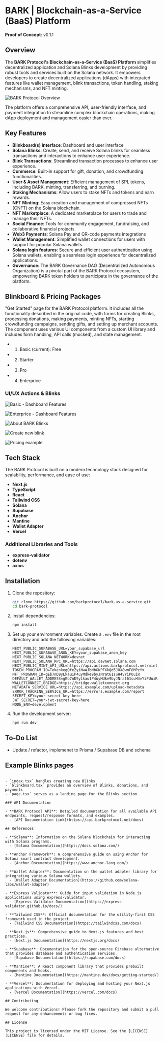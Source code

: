 # BARK | Blockchain-as-a-Service (BaaS) Platform
**Proof of Concept**: v0.1.1

## Overview

The **BARK Protocol's Blockchain-as-a-Service (BaaS) Platform** simplifies decentralized application and Solana Blinks development by providing robust tools and services built on the Solana network. It empowers developers to create decentralized applications (dApps) with integrated features like wallet management, blink transactions, token handling, staking mechanisms, and NFT minting.

![BARK Protocol Overview](.github/images/landing-page.png)

The platform offers a comprehensive API, user-friendly interface, and payment integration to streamline complex blockchain operations, making dApp deployment and management easier than ever.

## Key Features

- **Blinkboard(s) Interface**: Dashboard and user interface 
 - **Solana Blinks**: Create, send, and receive Solana blinks for seamless transactions and interactions to enhance user experience.
 - **Blink Transactions**: Streamlined transaction processes to enhance user experience.
 - **Commerce**: Built-in support for gift, donation, and crowdfunding functionalities.
 - **User & Asset Management**: Efficient management of SPL tokens, including BARK, minting, transferring, and burning.
 - **Staking Mechanisms**: Allow users to stake NFTs and tokens and earn rewards.
 - **NFT Minting**: Easy creation and management of compressed NFTs (CNFT) on the Solana blockchain.
 - **NFT Marketplace**: A dedicated marketplace for users to trade and manage their NFTs.
 - **Social Finance**: Tools for community engagement, fundraising, and collaborative financial projects.
 - **Web3 Payments**: Solana Pay and QR-code payments integrations
 - **Wallet Management**: Simplified wallet connections for users with support for popular Solana wallets.
 - **Solana login features**: Secure and efficient user authentication using Solana wallets, enabling a seamless login experience for decentralized applications.
 - **Governance**: The BARK Governance DAO (Decentralized Autonomous Organization) is a pivotal part of the BARK Protocol ecosystem, empowering BARK token holders to participate in the governance of the platform.

## Blinkboard & Pricing Packages

"Get Started" page for the BARK Protocol platform. It includes all the functionality described in the original code, with forms for creating Blinks, processing donations, making payments, minting NFTs, starting crowdfunding campaigns, sending gifts, and setting up merchant accounts. The component uses various UI components from a custom UI library and includes form handling, API calls (mocked), and state management.

- 1. Basic (current): Free 
- 2. Starter
- 3. Pro
- 4. Enterprice

### UI/UX Actions & Blinks

![Basic - Dashboard Features](.github/images/basic-dashboard.png)

![Enterprice - Dashboard Features](.github/images/enterprice-blinkboard.png)

![About BARK Blinks](.github/images/about-blinks.png)

![Create new blink](..github/images/create-new-blink.png)

![Pricing example](.github/images/pricing-section.png)

## Tech Stack

The BARK Protocol is built on a modern technology stack designed for scalability, performance, and ease of use:

- **Next.js**
- **TypeScript**
- **React**
- **Tailwind CSS**
- **Solana**
- **Supabase**
- **Anchor**
- **Mantine**
- **Wallet Adapter**
- **Vercel**

### Additional Libraries and Tools

- **express-validator**
- **dotenv**
- **axios**

## Installation

1. Clone the repository:
   ```bash
   git clone https://github.com/barkprotocol/bark-as-a-service.git
   cd bark-protocol
   ```

2. Install dependencies:
   ```bash
   npm install
   ```

3. Set up your environment variables. Create a `.env` file in the root directory and add the following variables:
   ```
   NEXT_PUBLIC_SUPABASE_URL=your_supabase_url
   NEXT_PUBLIC_SUPABASE_ANON_KEY=your_supabase_anon_key
   NEXT_PUBLIC_SOLANA_NETWORK=devnet
   NEXT_PUBLIC_SOLANA_RPC_URL=https://api.devnet.solana.com
   NEXT_PUBLIC_MINT_API_URL=https://api.actions.barkprotocol.net/mint
   TOKEN_PROGRAM_ID=TokenkegQfeZyiNwAJbNbGKPFXkQd5J8X8wnF8MPzYx
   NFT_PROGRAM_ID=gEb7nD9yLkau1P4uyMdke9byJNrat61suH4vYiPUuiR
   DEFAULT_WALLET_ADDRESS=gEb7nD9yLkau1P4uyMdke9byJNrat61suH4vYiPUuiR
   WALLETCONNECT_BRIDGE=https://bridge.walletconnect.org
   METADATA_SERVICE_URL=https://api.example.com/upload-metadata
   ERROR_TRACKING_SERVICE_URL=https://errors.example.com/report
   SECRET_KEY=your-secret-key-here
   JWT_SECRET=your-jwt-secret-key-here
   NODE_ENV=development
   ```

4. Run the development server:
   ```bash
   npm run dev
   ```

## To-Do List

- Update / refactor, implemenet to Prisma / Supabase DB and schema

## Example Blinks pages

```blinks/

- `index.tsx` handles creating new Blinks
- `blinkboard.tsx` provides an overview of Blinks, donations, and payments
- `page.tsx` serves as a landing page for the Blinks section

### API Documentation

- **BARK Protocol API**: Detailed documentation for all available API endpoints, request/response formats, and examples.
  - [API Documentation Link](https://api.barkprotocol.net/docs)

## References

- **Solana**: Information on the Solana blockchain for interacting with Solana programs.
  - [Solana Documentation](https://docs.solana.com/)

- **Anchor Framework**: A comprehensive guide on using Anchor for Solana smart contract development.
  - [Anchor Documentation](https://www.anchor-lang.com/)

- **Wallet Adapter**: Documentation on the wallet adapter library for integrating various Solana wallets.
  - [Wallet Adapter Documentation](https://github.com/solana-labs/wallet-adapter)

- **Express Validator**: Guide for input validation in Node.js applications using express-validator.
  - [Express Validator Documentation](https://express-validator.github.io/docs/)

- **Tailwind CSS**: Official documentation for the utility-first CSS framework used in the project.
  - [Tailwind CSS Documentation](https://tailwindcss.com/docs)

- **Next.js**: Comprehensive guide to Next.js features and best practices.
  - [Next.js Documentation](https://nextjs.org/docs)

- **Supabase**: Documentation for the open-source Firebase alternative that provides database and authentication services.
  - [Supabase Documentation](https://supabase.com/docs)

- **Mantine**: A React component library that provides prebuilt components and hooks.
  - [Mantine Documentation](https://mantine.dev/docs/getting-started/)

- **Vercel**: Documentation for deploying and hosting your Next.js applications with Vercel.
  - [Vercel Documentation](https://vercel.com/docs)

## Contributing

We welcome contributions! Please fork the repository and submit a pull request for any enhancements or bug fixes.

## License

This project is licensed under the MIT License. See the [LICENSE](LICENSE) file for details.

